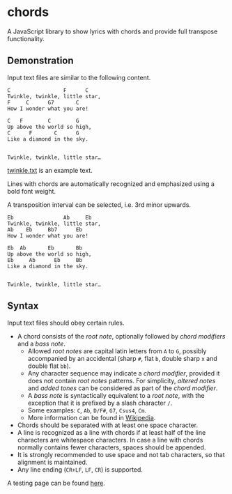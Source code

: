 # chords
A JavaScript library to show lyrics with chords and provide full transpose functionality.

## Demonstration

Input text files are similar to the following content.

```
C                 F      C
Twinkle, twinkle, little star,
F     C      G7       C
How I wonder what you are!

C   F        C        G
Up above the world so high,
C      F       C      G
Like a diamond in the sky.


Twinkle, twinkle, little star…
```

[twinkle.txt](https://github.com/constracti/chords/blob/main/twinkle.txt) is an example text.

Lines with chords are automatically recognized and emphasized using a bold font weight.

A transposition interval can be selected, i.e. 3rd minor upwards.

```
Eb                Ab     Eb
Twinkle, twinkle, little star,
Ab    Eb     Bb7      Eb
How I wonder what you are!

Eb  Ab       Eb       Bb
Up above the world so high,
Eb     Ab      Eb     Bb
Like a diamond in the sky.


Twinkle, twinkle, little star…
```

## Syntax

Input text files should obey certain rules.

- A chord consists of the _root note_, optionally followed by _chord modifiers_ and a _bass note_.
  - Allowed _root notes_ are capital latin letters from `A` to `G`, possibly accompanied by an accidental (sharp `#`, flat `b`, double sharp `x` and double flat `bb`).
  - Any character sequence may indicate a _chord modifier_, provided it does not contain _root notes_ patterns. For simplicity, _altered notes_ and _added tones_ can be considered as part of the _chord modifier_.
  - A _bass note_ is syntactically equivalent to a _root note_, with the exception that it is prefixed by a slash character `/`.
  - Some examples: `C`, `Ab`, `D/F#`, `G7`, `Csus4`, `Cm`.
  - More information can be found in [Wikipedia](https://en.wikipedia.org/wiki/Chord_names_and_symbols_(popular_music)).
- Chords should be separated with at least one space character.
- A line is recognized as a line with chords if at least half of the line characters are whitespace characters. In case a line with chords normally contains fewer characters, spaces should be appended.
- It is strongly recommended to use space and not tab characters, so that alignment is maintained.
- Any line ending (`CR+LF`, `LF`, `CR`) is supported.

A testing page can be found [here](https://raktivan.gr/chords/).
